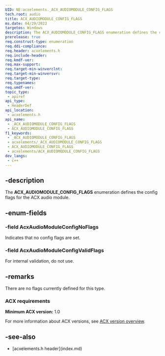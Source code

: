 ```yaml
---
UID: NE:acxelements._ACX_AUDIOMODULE_CONFIG_FLAGS
tech.root: audio 
title: ACX_AUDIOMODULE_CONFIG_FLAGS
ms.date: 04/29/2022
targetos: Windows
description: The ACX_AUDIOMODULE_CONFIG_FLAGS enumeration defines the config flags for the ACX audio module.
prerelease: true
req.construct-type: enumeration
req.ddi-compliance: 
req.header: acxelements.h
req.include-header: 
req.kmdf-ver: 
req.max-support: 
req.target-min-winverclnt: 
req.target-min-winversvr: 
req.target-type: 
req.typenames: 
req.umdf-ver: 
topic_type:
 - apiref
api_type:
 - HeaderDef
api_location:
 - acxelements.h
api_name:
 - _ACX_AUDIOMODULE_CONFIG_FLAGS
 - ACX_AUDIOMODULE_CONFIG_FLAGS
f1_keywords:
 - _ACX_AUDIOMODULE_CONFIG_FLAGS
 - acxelements/_ACX_AUDIOMODULE_CONFIG_FLAGS
 - ACX_AUDIOMODULE_CONFIG_FLAGS
 - acxelements/ACX_AUDIOMODULE_CONFIG_FLAGS
dev_langs:
 - c++
---
```


## -description

The **ACX_AUDIOMODULE_CONFIG_FLAGS** enumeration defines the config flags for the ACX audio module.

## -enum-fields

### -field AcxAudioModuleConfigNoFlags

Indicates that no config flags are set.

### -field AcxAudioModuleConfigValidFlags

For internal validation, do not use.

## -remarks

There are no flags currently defined for this type.

### ACX requirements

**Minimum ACX version:** 1.0

For more information about ACX versions, see [ACX version overview](/windows-hardware/drivers/audio/acx-version-overview).

## -see-also

- [acxelements.h header\]\(index.md\)
